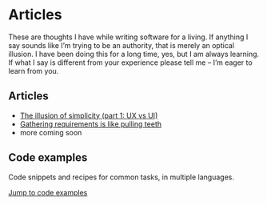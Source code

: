 # Articles

These are thoughts I have while writing software for a living. If anything I say sounds like I’m trying to be an authority, that is merely an optical illusion. I have been doing this for a long time, yes, but I am always learning. If what I say is different from your experience please tell me – I’m eager to learn from you.

## Articles

- [The illusion of simplicity (part 1: UX vs UI)](/articles/ux-vs-ui)
- [Gathering requirements is like pulling teeth](/articles/gathering-requirements-is-like-pulling-teeth)
- more coming soon

## Code examples
Code snippets and recipes for common tasks, in multiple languages.

[Jump to code examples](/articles/code-examples/)